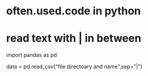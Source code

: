 # often.used.code in python

# read text with | in between
import pandas as pd

data = pd.read_csv("file directoary and name",sep="|")
